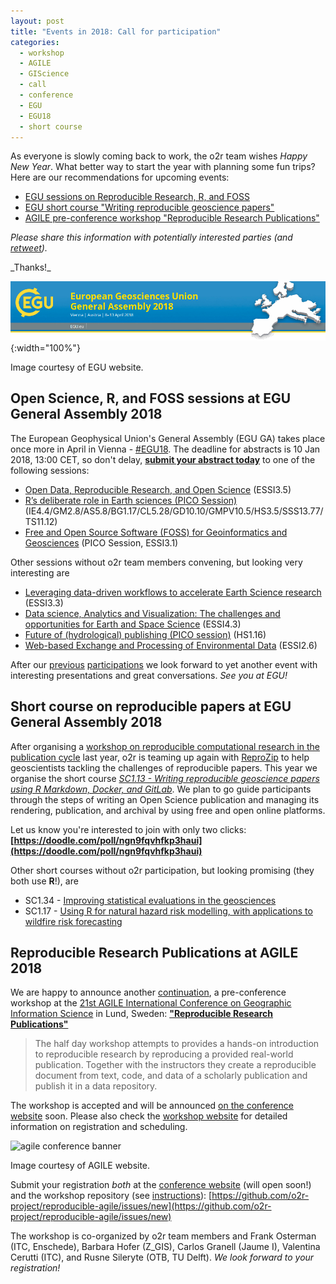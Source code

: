 ```yaml
---
layout: post
title: "Events in 2018: Call for participation"
categories:
  - workshop
  - AGILE
  - GIScience
  - call
  - conference
  - EGU
  - EGU18
  - short course
---
```


As everyone is slowly coming back to work, the o2r team wishes _Happy New Year_. What better way to start the year with planning some fun trips? Here are our recommendations for upcoming events:

- [EGU sessions on Reproducible Research, R, and FOSS](/2018/01/05/events-2018/#open-science-r-and-foss-sessions-at-egu-general-assembly-2018)
- [EGU short course "Writing reproducible geoscience papers"](/2018/01/05/events-2018/#short-course-on-reproducible-papers-at-egu-general-assembly-2018)
- [AGILE pre-conference workshop "Reproducible Research Publications"](/2018/01/05/events-2018/#reproducible-research-publications-at-agile-2018)

_Please share this information with potentially interested parties (and [retweet](https://twitter.com/o2r_project/status/949296239589449729))._
<!--more--> _Thanks!_


![EGU 2018 conference banner](/public/images/egu2018-banner.png){:width="100%"}
<p class="attributionInlineImage">Image courtesy of EGU website.</p>

## Open Science, R, and FOSS sessions at EGU General Assembly 2018

The European Geophysical Union's General Assembly (EGU GA) takes place once more in April in Vienna - [#EGU18](https://twitter.com/search?q=%23egu18).
The deadline for abstracts is 10 Jan 2018, 13:00 CET, so don't delay, **[submit your abstract today](https://egu2018.eu/information/deadlines_and_milestones.html)** to one of the following sessions:

- [Open Data, Reproducible Research, and Open Science](http://meetingorganizer.copernicus.org/EGU2018/session/28036) (ESSI3.5)
- [R’s deliberate role in Earth sciences (PICO Session)](http://meetingorganizer.copernicus.org/EGU2018/session/27584) (IE4.4/GM2.8/AS5.8/BG1.17/CL5.28/GD10.10/GMPV10.5/HS3.5/SSS13.77/TS11.12)
- [Free and Open Source Software (FOSS) for Geoinformatics and Geosciences](http://meetingorganizer.copernicus.org/EGU2018/session/26511) (PICO Session, ESSI3.1)

Other sessions without o2r team members convening, but looking very interesting are

- [Leveraging data-driven workflows to accelerate Earth Science research](http://meetingorganizer.copernicus.org/EGU2018/session/28043) (ESSI3.3)
- [Data science, Analytics and Visualization: The challenges and opportunities for Earth and Space Science](http://meetingorganizer.copernicus.org/EGU2018/session/28030) (ESSI4.3)
- [Future of (hydrological) publishing (PICO session)](http://meetingorganizer.copernicus.org/EGU2018/session/26942) (HS1.16)
- [Web-based Exchange and Processing of Environmental Data](http://meetingorganizer.copernicus.org/EGU2018/session/28034) (ESSI2.6)

After our [previous](/2016/05/02/egu-review/) [participations](/2017/05/04/o2r-at-EGU/) we look forward to yet another event with interesting presentations and great conversations. _See you at EGU!_

## Short course on reproducible papers at EGU General Assembly 2018

After organising a [workshop on reproducible computational research in the publication cycle](/2017/05/03/egu-short-course-recap/) last year, o2r is teaming up again with [ReproZip](https://reprozip.org/) to help geoscientists tackling the challenges of reproducible papers.
This year we organise the short course [_SC1.13 - Writing reproducible geoscience papers using R Markdown, Docker, and GitLab_](http://meetingorganizer.copernicus.org/EGU2018/session/28650).
We plan to go guide participants through the steps of writing an Open Science publication and managing its rendering, publication, and archival by using free and open online platforms.

Let us know you're interested to join with only two clicks: **[https://doodle.com/poll/ngn9fqvhfkp3haui](https://doodle.com/poll/ngn9fqvhfkp3haui)**

Other short courses without o2r participation, but looking promising (they both use **R**!), are

- SC1.34 - [Improving statistical evaluations in the geosciences](http://meetingorganizer.copernicus.org/EGU2018/session/29054)
- SC1.17 - [Using R for natural hazard risk modelling, with applications to wildfire risk forecasting](http://meetingorganizer.copernicus.org/EGU2018/session/28648)

## Reproducible Research Publications at AGILE 2018

We are happy to announce another [continuation](/2017/05/10/o2r-at-AGILE/), a pre-conference workshop at the [21st AGILE International Conference on Geographic Information Science](http://agile-online.org/index.php/conference/conference-2018) in Lund, Sweden: **["Reproducible Research Publications"](http://o2r.info/reproducible-agile/)**

> The half day workshop attempts to provides a hands-on introduction to reproducible research by reproducing a provided real-world publication. Together with the instructors they create a reproducible document from text, code, and data of a scholarly publication and publish it in a data repository.

The workshop is accepted and will be announced [on the conference website](https://agile-online.org/index.php/programme-2018/agile-workshops-2018) soon.
Please also check the [workshop website](http://o2r.info/reproducible-agile/) for detailed information on registration and scheduling.

![agile conference banner](https://agile-online.org/images/conference_2018/images/slogan-agile18-7.jpg)
<p class="attributionInlineImage">Image courtesy of AGILE website.</p>

Submit your registration _both_ at the [conference website](https://agile-online.org/index.php/registration-2018) (will open soon!) and the workshop repository (see [instructions](http://o2r.info/reproducible-agile/#registration)): [https://github.com/o2r-project/reproducible-agile/issues/new](https://github.com/o2r-project/reproducible-agile/issues/new)

The workshop is co-organized by o2r team members and Frank Osterman (ITC, Enschede), Barbara Hofer (Z_GIS), Carlos Granell (Jaume I), Valentina Cerutti (ITC), and Rusne Sileryte (OTB, TU Delft).
_We look forward to your registration!_
